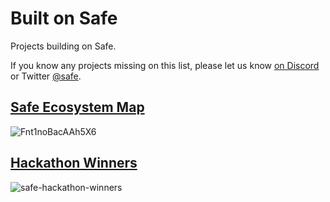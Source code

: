 # Built on Safe

Projects building on Safe.

If you know any projects missing on this list, please let us know [on Discord](https://chat.safe.global) or Twitter [@safe](https://twitter.com/safe).

## [Safe Ecosystem Map](https://twitter.com/safe/status/1620017821714624518)

![Fnt1noBacAAh5X6](https://user-images.githubusercontent.com/9806858/234247416-fe59daaa-472e-4217-8b2b-f9abb43add61.jpg)

## [Hackathon Winners](https://safe-global.notion.site/6b4fe0e6c2bc49cb9c19f24d00ac02c0?v=29b399efc934443e874fba70175f8630)

![safe-hackathon-winners](https://user-images.githubusercontent.com/9806858/234252894-5f5d1f32-f773-4f2d-9d87-da221447f645.gif)
